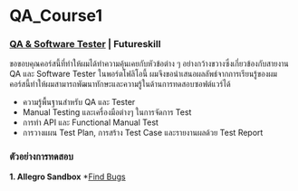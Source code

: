 # QA_Course1
### [QA & Software Tester](https://futureskill.co/learning-path/detail/515) | Futureskill
ขอขอบคุณคอร์สนี้ที่ทำให้ผมได้ทำความคุ้นเคยกับหัวข้อต่าง ๆ อย่างกว้างขวางซึ่งเกี่ยวข้องกับสายงาน QA และ Software Tester ในพอร์ตโฟลิโอนี้ ผมจึงขอนำเสนอผลลัพธ์จากการเรียนรู้ของผม คอร์สนี้ทำให้ผมสามารถพัฒนาทักษะและความรู้ในด้านการทดสอบซอฟต์แวร์ได้
* ความรู้พื้นฐานสำหรับ QA และ Tester
* Manual Testing และเครื่องมือต่างๆ ในการจัดการ Test
* การทำ API และ Functional Manual Test
* การวางแผน Test Plan, การสร้าง Test Case และรายงานผลด้วย Test Report

### ตัวอย่างการทดสอบ
**1. Allegro Sandbox**
*[Find Bugs](https://docs.google.com/spreadsheets/d/1_hhRWhRSVhWeyspMndrGQqI211Cvw1sm4X0WNgYvF4Q/edit?usp=drive_link)
